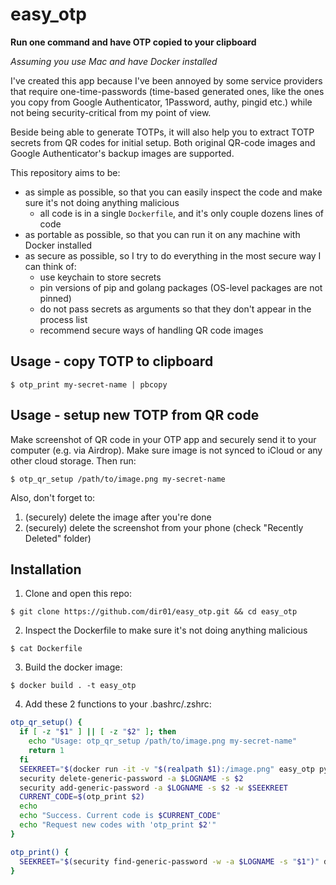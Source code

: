 # easy_otp
**Run one command and have OTP copied to your clipboard**

*Assuming you use Mac and have Docker installed*

I've created this app because I've been annoyed by some service providers that require one-time-passwords
(time-based generated ones, like the ones you copy from Google Authenticator, 1Password, authy, pingid etc.)
while not being security-critical from my point of view.

Beside being able to generate TOTPs, it will also help you to extract TOTP secrets from QR codes for initial setup.
Both original QR-code images and Google Authenticator's backup images are supported.

This repository aims to be:
- as simple as possible, so that you can easily inspect the code and make sure it's not doing anything malicious
  * all code is in a single `Dockerfile`, and it's only couple dozens lines of code
- as portable as possible, so that you can run it on any machine with Docker installed
- as secure as possible, so I try to do everything in the most secure way I can think of:
  * use keychain to store secrets
  * pin versions of pip and golang packages (OS-level packages are not pinned)
  * do not pass secrets as arguments so that they don't appear in the process list
  * recommend secure ways of handling QR code images

## Usage - copy TOTP to clipboard
```shell
$ otp_print my-secret-name | pbcopy
```

## Usage - setup new TOTP from QR code
Make screenshot of QR code in your OTP app and securely send it to your computer (e.g. via Airdrop).
Make sure image is not synced to iCloud or any other cloud storage.
Then run:
```shell
$ otp_qr_setup /path/to/image.png my-secret-name
```
Also, don't forget to:
1. (securely) delete the image after you're done
2. (securely) delete the screenshot from your phone (check "Recently Deleted" folder)


## Installation 
1. Clone and open this repo:
```shell
$ git clone https://github.com/dir01/easy_otp.git && cd easy_otp
```
2. Inspect the Dockerfile to make sure it's not doing anything malicious
```shell
$ cat Dockerfile
```
3. Build the docker image:
```shell
$ docker build . -t easy_otp
```
4. Add these 2 functions to your .bashrc/.zshrc:
```bash
otp_qr_setup() {
  if [ -z "$1" ] || [ -z "$2" ]; then
    echo "Usage: otp_qr_setup /path/to/image.png my-secret-name"
    return 1
  fi
  SEEKREET="$(docker run -it -v "$(realpath $1):/image.png" easy_otp python3 /decode_qr.py)"
  security delete-generic-password -a $LOGNAME -s $2
  security add-generic-password -a $LOGNAME -s $2 -w $SEEKREET
  CURRENT_CODE=$(otp_print $2)
  echo
  echo "Success. Current code is $CURRENT_CODE"
  echo "Request new codes with 'otp_print $2'"
}

otp_print() {
  SEEKREET="$(security find-generic-password -w -a $LOGNAME -s "$1")" docker run -it --env SEEKREET easy_otp python3 /print_otp.py
}
```
